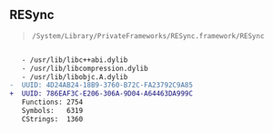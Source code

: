 ## RESync

> `/System/Library/PrivateFrameworks/RESync.framework/RESync`

```diff

   - /usr/lib/libc++abi.dylib
   - /usr/lib/libcompression.dylib
   - /usr/lib/libobjc.A.dylib
-  UUID: 4D24AB24-18B9-3760-B72C-FA23792C9A85
+  UUID: 786EAF3C-E206-306A-9D04-A64463DA999C
   Functions: 2754
   Symbols:   6319
   CStrings:  1360

```
